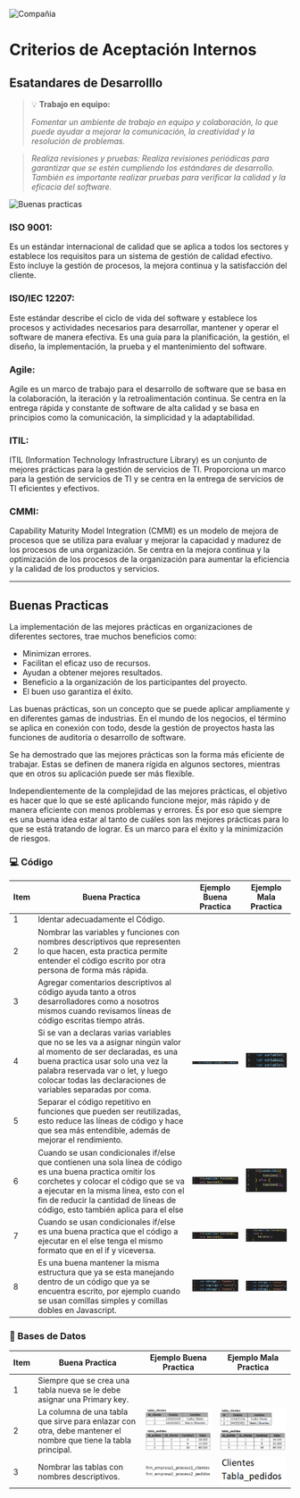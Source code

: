 ![Compañia](https://www.bpmco.co/wp-content/uploads/2021/02/logo_bpm_10.png "Compañia")

# Criterios de Aceptación Internos

## Esatandares de Desarrolllo

> :bulb: **Trabajo en equipo:**
>
> _Fomentar un ambiente de trabajo en equipo y colaboración, lo que puede ayudar a mejorar la comunicación, la creatividad y la resolución de problemas._

> _Realiza revisiones y pruebas: Realiza revisiones periódicas para garantizar que se estén cumpliendo los estándares de desarrollo. También es importante realizar pruebas para verificar la calidad y la eficacia del software._

![Buenas practicas](https://cdn.pixabay.com/photo/2015/06/24/15/45/code-820275_1280.jpg "Buenas practicas")

### ISO 9001:

Es un estándar internacional de calidad que se aplica a todos los sectores y establece los requisitos para un sistema de gestión de calidad efectivo. Esto incluye la gestión de procesos, la mejora continua y la satisfacción del cliente.

### ISO/IEC 12207:

Este estándar describe el ciclo de vida del software y establece los procesos y actividades necesarios para desarrollar, mantener y operar el software de manera efectiva. Es una guía para la planificación, la gestión, el diseño, la implementación, la prueba y el mantenimiento del software.

### Agile:

Agile es un marco de trabajo para el desarrollo de software que se basa en la colaboración, la iteración y la retroalimentación continua. Se centra en la entrega rápida y constante de software de alta calidad y se basa en principios como la comunicación, la simplicidad y la adaptabilidad.

### ITIL:

ITIL (Information Technology Infrastructure Library) es un conjunto de mejores prácticas para la gestión de servicios de TI. Proporciona un marco para la gestión de servicios de TI y se centra en la entrega de servicios de TI eficientes y efectivos.

### CMMI:

Capability Maturity Model Integration (CMMI) es un modelo de mejora de procesos que se utiliza para evaluar y mejorar la capacidad y madurez de los procesos de una organización. Se centra en la mejora continua y la optimización de los procesos de la organización para aumentar la eficiencia y la calidad de los productos y servicios.

---

## Buenas Practicas

La implementación de las mejores prácticas en organizaciones de diferentes sectores, trae muchos beneficios como:

- Minimizan errores.
- Facilitan el eficaz uso de recursos.
- Ayudan a obtener mejores resultados.
- Beneficio a la organización de los participantes del proyecto.
- El buen uso garantiza el éxito.

Las buenas prácticas, son un concepto que se puede aplicar ampliamente y en diferentes gamas de industrias. En el mundo de los negocios, el término se aplica en conexión con todo, desde la gestión de proyectos hasta las funciones de auditoría o desarrollo de software.

Se ha demostrado que las mejores prácticas son la forma más eficiente de trabajar. Estas se definen de manera rígida en algunos sectores, mientras que en otros su aplicación puede ser más flexible.

Independientemente de la complejidad de las mejores prácticas, el objetivo es hacer que lo que se esté aplicando funcione mejor, más rápido y de manera eficiente con menos problemas y errores. Es por eso que siempre es una buena idea estar al tanto de cuáles son las mejores prácticas para lo que se está tratando de lograr. Es un marco para el éxito y la minimización de riesgos.

### :computer: Código

| Item | Buena Practica                                                                                                                                                                                                                                                                  | Ejemplo Buena Practica                                                          | Ejemplo Mala Practica                                                         |
| ---- | ------------------------------------------------------------------------------------------------------------------------------------------------------------------------------------------------------------------------------------------------------------------------------- | ------------------------------------------------------------------------------- | ----------------------------------------------------------------------------- |
| 1    | Identar adecuadamente el Código.                                                                                                                                                                                                                                                |                                                                                 |                                                                               |
| 2    | Nombrar las variables y funciones con nombres descriptivos que representen lo que hacen, esta practica permite entender el código escrito por otra persona de forma más rápida.                                                                                                 |                                                                                 |                                                                               |
| 3    | Agregar comentarios descriptivos al código ayuda tanto a otros desarrolladores como a nosotros mismos cuando revisamos líneas de código escritas tiempo atrás.                                                                                                                  |                                                                                 |                                                                               |
| 4    | Si se van a declaras varias variables que no se les va a asignar ningún valor al momento de ser declaradas, es una buena practica usar solo una vez la palabra reservada var o let, y luego colocar todas las declaraciones de variables separadas por coma.                    | ![Ejemplo buenas practicas](images/ejemplo_bp_4.png "Ejemplo buenas practicas") | ![Ejemplo malas practicas](images/ejemplo_mp_4.png "Ejemplo malas practicas") |
| 5    | Separar el código repetitivo en funciones que pueden ser reutilizadas, esto reduce las líneas de código y hace que sea más entendible, además de mejorar el rendimiento.                                                                                                        |                                                                                 |                                                                               |
| 6    | Cuando se usan condicionales if/else que contienen una sola línea de código es una buena practica omitir los corchetes y colocar el código que se va a ejecutar en la misma línea, esto con el fin de reducir la cantidad de líneas de código, esto también aplica para el else | ![Ejemplo buenas practicas](images/ejemplo_bp_6.png "Ejemplo buenas practicas") | ![Ejemplo malas practicas](images/ejemplo_mp_6.png "Ejemplo malas practicas") |
| 7    | Cuando se usan condicionales if/else es una buena practica que el código a ejecutar en el else tenga el mismo formato que en el if y viceversa.                                                                                                                                 | ![Ejemplo buenas practicas](images/ejemplo_bp_7.png "Ejemplo buenas practicas") | ![Ejemplo malas practicas](images/ejemplo_mp_7.png "Ejemplo malas practicas") |
| 8    | Es una buena mantener la misma estructura que ya se esta manejando dentro de un código que ya se encuentra escrito, por ejemplo cuando se usan comillas simples y comillas dobles en Javascript.                                                                                | ![Ejemplo buenas practicas](images/ejemplo_bp_8.png "Ejemplo buenas practicas") | ![Ejemplo malas practicas](images/ejemplo_mp_8.png "Ejemplo malas practicas") |

### :ledger: Bases de Datos

| Item | Buena Practica                                                                                                 | Ejemplo Buena Practica                                                             | Ejemplo Mala Practica                                                            |
| ---- | -------------------------------------------------------------------------------------------------------------- | ---------------------------------------------------------------------------------- | -------------------------------------------------------------------------------- |
| 1    | Siempre que se crea una tabla nueva se le debe asignar una Primary key.                                        |                                                                                    |                                                                                  |
| 2    | La columna de una tabla que sirve para enlazar con otra, debe mantener el nombre que tiene la tabla principal. | ![Ejemplo buenas practicas](images/ejemplo_db_bp_2.png "Ejemplo buenas practicas") | ![Ejemplo malas practicas](images/ejemplo_db_mp_2.png "Ejemplo malas practicas") |
| 3    | Nombrar las tablas con nombres descriptivos.                                                                   | ![Ejemplo buenas practicas](images/ejemplo_db_bp_3.png "Ejemplo buenas practicas") | ![Ejemplo malas practicas](images/ejemplo_db_mp_3.png "Ejemplo malas practicas") |